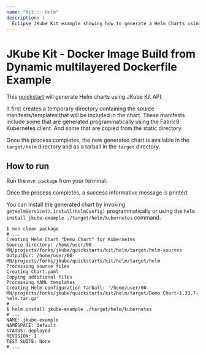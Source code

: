 ```yaml
---
name: "Kit :: Helm"
description: |
  Eclipse JKube Kit example showing how to generate a Helm Charts using Eclipse JKube in standalone mode.
---
```

# JKube Kit - Docker Image Build  from Dynamic multilayered Dockerfile Example

This [quickstart](../../../quickstarts) will generate Helm charts using JKube Kit API.

It first creates a temporary directory containing the source manifests/templates that will be included in the chart.
These manifests include some that are generated programmatically using the Fabric8 Kubernetes client. And some that are
copied from the static directory.

Once the process completes, the new generated chart is available in the `target/helm` directory and as a tarball in the
`target` directory.

## How to run

Run the `mvn package` from your terminal.

Once the process completes, a success informative message is printed.

You can install the generated chart by invoking `getHelmService().install(helmConfig)` programmatically or using the `helm install jkube-example ./target/helm/kubernetes` command.


```shell script
$ mvn clean package
# ...
Creating Helm Chart "Demo Chart" for Kubernetes
Source directory: /home/user/00-MN/projects/forks/jkube/quickstarts/kit/helm/target/helm-sources
OutputDir: /home/user/00-MN/projects/forks/jkube/quickstarts/kit/helm/target/helm
Processing source files
Creating Chart.yaml
Copying additional files
Processing YAML templates
Creating Helm configuration Tarball: '/home/user/00-MN/projects/forks/jkube/quickstarts/kit/helm/target/Demo Chart-1.33.7-helm.tar.gz'
# ...
$ helm install jkube-example ./target/helm/kubernetes
# ...
NAME: jkube-example
NAMESPACE: default
STATUS: deployed
REVISION: 1
TEST SUITE: None
# ...
```
